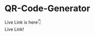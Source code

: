 # QR-Code-Generator
Live Link is here👇 <br>
<a hre="https://sandeepchoubey1001.github.io/QR-Code-Generator/">Live Link!</a>
